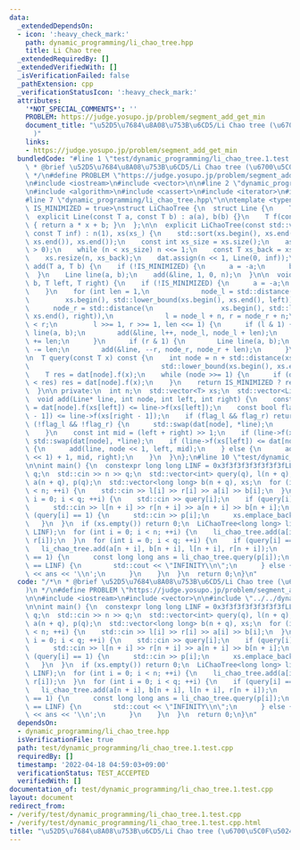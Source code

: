 ```yaml
---
data:
  _extendedDependsOn:
  - icon: ':heavy_check_mark:'
    path: dynamic_programming/li_chao_tree.hpp
    title: Li Chao tree
  _extendedRequiredBy: []
  _extendedVerifiedWith: []
  _isVerificationFailed: false
  _pathExtension: cpp
  _verificationStatusIcon: ':heavy_check_mark:'
  attributes:
    '*NOT_SPECIAL_COMMENTS*': ''
    PROBLEM: https://judge.yosupo.jp/problem/segment_add_get_min
    document_title: "\u52D5\u7684\u8A08\u753B\u6CD5/Li Chao tree (\u6700\u5C0F\u5024\
      )"
    links:
    - https://judge.yosupo.jp/problem/segment_add_get_min
  bundledCode: "#line 1 \"test/dynamic_programming/li_chao_tree.1.test.cpp\"\n/*\n\
    \ * @brief \u52D5\u7684\u8A08\u753B\u6CD5/Li Chao tree (\u6700\u5C0F\u5024)\n\
    \ */\n#define PROBLEM \"https://judge.yosupo.jp/problem/segment_add_get_min\"\n\
    \n#include <iostream>\n#include <vector>\n\n#line 2 \"dynamic_programming/li_chao_tree.hpp\"\
    \n#include <algorithm>\n#include <cassert>\n#include <iterator>\n#include <utility>\n\
    #line 7 \"dynamic_programming/li_chao_tree.hpp\"\n\ntemplate <typename T, bool\
    \ IS_MINIMIZED = true>\nstruct LiChaoTree {\n  struct Line {\n    T a, b;\n  \
    \  explicit Line(const T a, const T b) : a(a), b(b) {}\n    T f(const T x) const\
    \ { return a * x + b; }\n  };\n\n  explicit LiChaoTree(const std::vector<T>& xs_,\
    \ const T inf) : n(1), xs(xs_) {\n    std::sort(xs.begin(), xs.end());\n    xs.erase(std::unique(xs.begin(),\
    \ xs.end()), xs.end());\n    const int xs_size = xs.size();\n    assert(xs_size\
    \ > 0);\n    while (n < xs_size) n <<= 1;\n    const T xs_back = xs.back();\n\
    \    xs.resize(n, xs_back);\n    dat.assign(n << 1, Line(0, inf));\n  }\n\n  void\
    \ add(T a, T b) {\n    if (!IS_MINIMIZED) {\n      a = -a;\n      b = -b;\n  \
    \  }\n    Line line(a, b);\n    add(&line, 1, 0, n);\n  }\n\n  void add(T a, T\
    \ b, T left, T right) {\n    if (!IS_MINIMIZED) {\n      a = -a;\n      b = -b;\n\
    \    }\n    for (int len = 1,\n             node_l = std::distance(\n        \
    \         xs.begin(), std::lower_bound(xs.begin(), xs.end(), left)),\n       \
    \      node_r = std::distance(\n                 xs.begin(), std::lower_bound(xs.begin(),\
    \ xs.end(), right)),\n             l = node_l + n, r = node_r + n;\n         l\
    \ < r;\n         l >>= 1, r >>= 1, len <<= 1) {\n      if (l & 1) {\n        Line\
    \ line(a, b);\n        add(&line, l++, node_l, node_l + len);\n        node_l\
    \ += len;\n      }\n      if (r & 1) {\n        Line line(a, b);\n        node_r\
    \ -= len;\n        add(&line, --r, node_r, node_r + len);\n      }\n    }\n  }\n\
    \n  T query(const T x) const {\n    int node = n + std::distance(xs.begin(),\n\
    \                                 std::lower_bound(xs.begin(), xs.end(), x));\n\
    \    T res = dat[node].f(x);\n    while (node >>= 1) {\n      if (dat[node].f(x)\
    \ < res) res = dat[node].f(x);\n    }\n    return IS_MINIMIZED ? res : -res;\n\
    \  }\n\n private:\n  int n;\n  std::vector<T> xs;\n  std::vector<Line> dat;\n\n\
    \  void add(Line* line, int node, int left, int right) {\n    const bool flag_l\
    \ = dat[node].f(xs[left]) <= line->f(xs[left]);\n    const bool flag_r = dat[node].f(xs[right\
    \ - 1]) <= line->f(xs[right - 1]);\n    if (flag_l && flag_r) return;\n    if\
    \ (!flag_l && !flag_r) {\n      std::swap(dat[node], *line);\n      return;\n\
    \    }\n    const int mid = (left + right) >> 1;\n    if (line->f(xs[mid]) < dat[node].f(xs[mid]))\
    \ std::swap(dat[node], *line);\n    if (line->f(xs[left]) <= dat[node].f(xs[left]))\
    \ {\n      add(line, node << 1, left, mid);\n    } else {\n      add(line, (node\
    \ << 1) + 1, mid, right);\n    }\n  }\n};\n#line 10 \"test/dynamic_programming/li_chao_tree.1.test.cpp\"\
    \n\nint main() {\n  constexpr long long LINF = 0x3f3f3f3f3f3f3f3fLL;\n  int n,\
    \ q;\n  std::cin >> n >> q;\n  std::vector<int> query(q), l(n + q), r(n + q),\
    \ a(n + q), p(q);\n  std::vector<long long> b(n + q), xs;\n  for (int i = 0; i\
    \ < n; ++i) {\n    std::cin >> l[i] >> r[i] >> a[i] >> b[i];\n  }\n  for (int\
    \ i = 0; i < q; ++i) {\n    std::cin >> query[i];\n    if (query[i] == 0) {\n\
    \      std::cin >> l[n + i] >> r[n + i] >> a[n + i] >> b[n + i];\n    } else if\
    \ (query[i] == 1) {\n      std::cin >> p[i];\n      xs.emplace_back(p[i]);\n \
    \   }\n  }\n  if (xs.empty()) return 0;\n  LiChaoTree<long long> li_chao_tree(xs,\
    \ LINF);\n  for (int i = 0; i < n; ++i) {\n    li_chao_tree.add(a[i], b[i], l[i],\
    \ r[i]);\n  }\n  for (int i = 0; i < q; ++i) {\n    if (query[i] == 0) {\n   \
    \   li_chao_tree.add(a[n + i], b[n + i], l[n + i], r[n + i]);\n    } else if (query[i]\
    \ == 1) {\n      const long long ans = li_chao_tree.query(p[i]);\n      if (ans\
    \ == LINF) {\n        std::cout << \"INFINITY\\n\";\n      } else {\n        std::cout\
    \ << ans << '\\n';\n      }\n    }\n  }\n  return 0;\n}\n"
  code: "/*\n * @brief \u52D5\u7684\u8A08\u753B\u6CD5/Li Chao tree (\u6700\u5C0F\u5024\
    )\n */\n#define PROBLEM \"https://judge.yosupo.jp/problem/segment_add_get_min\"\
    \n\n#include <iostream>\n#include <vector>\n\n#include \"../../dynamic_programming/li_chao_tree.hpp\"\
    \n\nint main() {\n  constexpr long long LINF = 0x3f3f3f3f3f3f3f3fLL;\n  int n,\
    \ q;\n  std::cin >> n >> q;\n  std::vector<int> query(q), l(n + q), r(n + q),\
    \ a(n + q), p(q);\n  std::vector<long long> b(n + q), xs;\n  for (int i = 0; i\
    \ < n; ++i) {\n    std::cin >> l[i] >> r[i] >> a[i] >> b[i];\n  }\n  for (int\
    \ i = 0; i < q; ++i) {\n    std::cin >> query[i];\n    if (query[i] == 0) {\n\
    \      std::cin >> l[n + i] >> r[n + i] >> a[n + i] >> b[n + i];\n    } else if\
    \ (query[i] == 1) {\n      std::cin >> p[i];\n      xs.emplace_back(p[i]);\n \
    \   }\n  }\n  if (xs.empty()) return 0;\n  LiChaoTree<long long> li_chao_tree(xs,\
    \ LINF);\n  for (int i = 0; i < n; ++i) {\n    li_chao_tree.add(a[i], b[i], l[i],\
    \ r[i]);\n  }\n  for (int i = 0; i < q; ++i) {\n    if (query[i] == 0) {\n   \
    \   li_chao_tree.add(a[n + i], b[n + i], l[n + i], r[n + i]);\n    } else if (query[i]\
    \ == 1) {\n      const long long ans = li_chao_tree.query(p[i]);\n      if (ans\
    \ == LINF) {\n        std::cout << \"INFINITY\\n\";\n      } else {\n        std::cout\
    \ << ans << '\\n';\n      }\n    }\n  }\n  return 0;\n}\n"
  dependsOn:
  - dynamic_programming/li_chao_tree.hpp
  isVerificationFile: true
  path: test/dynamic_programming/li_chao_tree.1.test.cpp
  requiredBy: []
  timestamp: '2022-04-18 04:59:03+09:00'
  verificationStatus: TEST_ACCEPTED
  verifiedWith: []
documentation_of: test/dynamic_programming/li_chao_tree.1.test.cpp
layout: document
redirect_from:
- /verify/test/dynamic_programming/li_chao_tree.1.test.cpp
- /verify/test/dynamic_programming/li_chao_tree.1.test.cpp.html
title: "\u52D5\u7684\u8A08\u753B\u6CD5/Li Chao tree (\u6700\u5C0F\u5024)"
---
```

